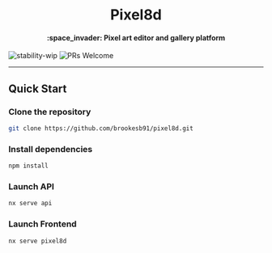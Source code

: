 <h1 align="center">Pixel8d</h1>
<h4 align="center">:space_invader: Pixel art editor and gallery platform</h4>

![stability-wip](https://img.shields.io/badge/stability-work_in_progress-lightgrey.svg)
![PRs Welcome](https://img.shields.io/badge/PRs-welcome-brightgreen.svg?style=flat-square)

---

## Quick Start

### Clone the repository

```bash
git clone https://github.com/brookesb91/pixel8d.git
```

### Install dependencies

```bash
npm install
```

### Launch API

```bash
nx serve api
```

### Launch Frontend

```bash
nx serve pixel8d
```
